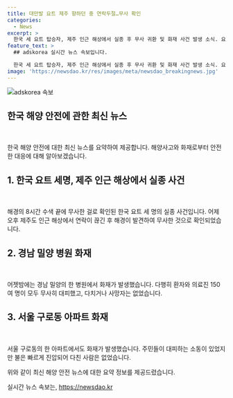 ```yaml
---
title: 대만발 요트 제주 향하던 중 연락두절…무사 확인
categories:
  - News
excerpt: >
  한국 세 요트 탑승자, 제주 인근 해상에서 실종 후 무사 귀환 및 화재 사건 발생 소식. 요트는 대만을 향해 출발, 8시간 수색 끝에 안전 확인. 구로동 아파트와 경남 밀양 병원에서도 화재 발생, 피해 없었으나 대규모 대피상황 발생. 사건 경위 조사 및 화재 원인 파악 중. 불행히도 또 다른 안전사고가 발생하기 전에 조심해야 할 시점으로 보인다.
feature_text: >
  ## adskorea 실시간 뉴스 속보입니다.

  한국 세 요트 탑승자, 제주 인근 해상에서 실종 후 무사 귀환 및 화재 사건 발생 소식. 요트는 대만을 향해 출발, 8시간 수색 끝에 안전 확인. 구로동 아파트와 경남 밀양 병원에서도 화재 발생, 피해 없었으나 대규모 대피상황 발생. 사건 경위 조사 및 화재 원인 파악 중. 불행히도 또 다른 안전사고가 발생하기 전에 조심해야 할 시점으로 보인다.
image: 'https://newsdao.kr/res/images/meta/newsdao_breakingnews.jpg'
---
```


<p><img src="httpss://newsdao.kr/res/images/meta/newsdao_breakingnews.jpg" alt="adskorea 속보" /></p>

<h2 data-ke-size="size26">한국 해양 안전에 관한 최신 뉴스</h2>

<p data-ke-size="size16">&nbsp;</p>

<p>한국 해양 안전에 대한 최신 뉴스를 요약하여 제공합니다. 해양사고와 화재로부터 안전한 대응에 대해 알아보겠습니다.</p>

<h2 data-ke-size="size24">1. 한국 요트 세명, 제주 인근 해상에서 실종 사건</h2>

<p data-ke-size="size16">&nbsp;</p>

<p>해경의 8시간 수색 끝에 무사한 걸로 확인된 한국 요트 세 명의 실종 사건입니다. 어제 오후 제주도 인근 해상에서 연락이 끊긴 후 해경이 발견하여 무사한 것으로 확인되었습니다.</p>

<h2 data-ke-size="size24">2. 경남 밀양 병원 화재</h2>

<p data-ke-size="size16">&nbsp;</p>

<p>어젯밤에는 경남 밀양의 한 병원에서 화재가 발생했습니다. 다행히 환자와 의료진 150여 명이 모두 무사히 대피했고, 다치거나 사망자는 없었습니다.</p>

<h2 data-ke-size="size24">3. 서울 구로동 아파트 화재</h2>

<p data-ke-size="size16">&nbsp;</p>

<p>서울 구로동의 한 아파트에서도 화재가 발생했습니다. 주민들이 대피하는 소동이 있었지만 불은 빠르게 진압되어 다친 사람은 없었습니다.</p>

<p>위와 같이 최신 해양 안전 뉴스에 대한 요약 정보를 제공드렸습니다.</p>
실시간 뉴스 속보는, <a href="https://newsdao.kr" rel="dofollow">https://newsdao.kr</a>


